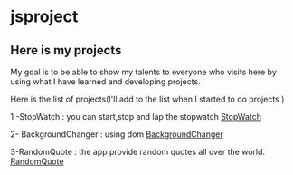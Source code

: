 # jsproject
## Here is my projects 
My goal is to be able to show my talents to everyone who visits here by using what I have learned and developing projects.


Here is the list of projects(I'll add to the list when I started to do projects )

1 -StopWatch : you can start,stop and lap the stopwatch [StopWatch](https://github.com/enesbytmr/jsproject/tree/main/countdowntime)

2- BackgroundChanger : using dom [BackgroundChanger](https://github.com/enesbytmr/jsproject/tree/main/change%20background)

3-RandomQuote : the app provide random quotes all over the world. [RandomQuote](https://github.com/enesbytmr/jsproject/tree/main/randomQuote)
